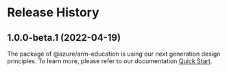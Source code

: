 # Release History
    
## 1.0.0-beta.1 (2022-04-19)

The package of @azure/arm-education is using our next generation design principles. To learn more, please refer to our documentation [Quick Start](https://aka.ms/js-track2-quickstart).
